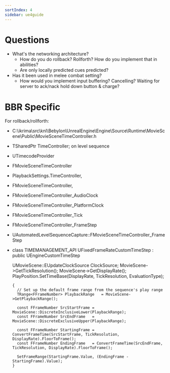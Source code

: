 ```yaml
---
sortIndex: 4
sidebar: ue4guide
---
```


# Questions

- What's the networking architecture?
  - How do you do rollback? Rollforth? How do you implement that in abilities?
  - Are only locally predicted cues predicted?
- Has it been used in melee combat setting?
  - How would you implement input buffering? Cancelling? Waiting for server to ack/nack hold down button & charge?

# BBR Specific

For rollback/rollforth:

- C:\\ikrima\\src\\knl\\Bebylon\\UnrealEngine\\Engine\\Source\\Runtime\\MovieScene\\Public\\MovieSceneTimeController.h

- TSharedPtr<FMovieSceneTimeController> TimeController; on level sequence

- UTimecodeProvider

- FMovieSceneTimeController

- PlaybackSettings.TimeController,

- FMovieSceneTimeController,

- FMovieSceneTimeController_AudioClock

- FMovieSceneTimeController_PlatformClock

- FMovieSceneTimeController_Tick

- FMovieSceneTimeController_FrameStep

- UAutomatedLevelSequenceCapture::FMovieSceneTimeController_FrameStep

- class TIMEMANAGEMENT_API UFixedFrameRateCustomTimeStep : public UEngineCustomTimeStep

  UMovieScene::EUpdateClockSource ClockSource;
  MovieScene->GetTickResolution();
  MovieScene->GetDisplayRate();
  PlayPosition.SetTimeBase(DisplayRate, TickResolution, EvaluationType);

      {
        // Set up the default frame range from the sequence's play range
        TRange<FFrameNumber> PlaybackRange   = MovieScene->GetPlaybackRange();

        const FFrameNumber SrcStartFrame = MovieScene::DiscreteInclusiveLower(PlaybackRange);
        const FFrameNumber SrcEndFrame   = MovieScene::DiscreteExclusiveUpper(PlaybackRange);

        const FFrameNumber StartingFrame = ConvertFrameTime(SrcStartFrame, TickResolution, DisplayRate).FloorToFrame();
        const FFrameNumber EndingFrame   = ConvertFrameTime(SrcEndFrame,   TickResolution, DisplayRate).FloorToFrame();

        SetFrameRange(StartingFrame.Value, (EndingFrame - StartingFrame).Value);
      }
